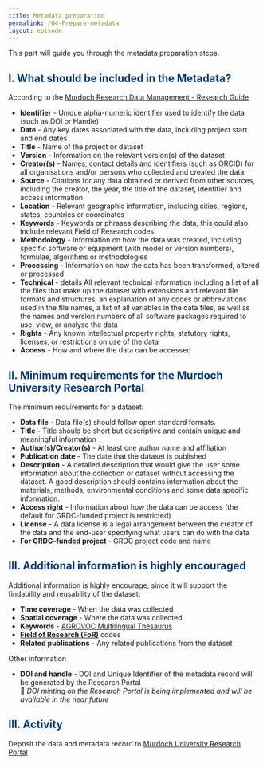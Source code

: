 ```yaml
---
title: Metadata preparation
permalink: /04-Prepare-metadata
layout: episode
---
```



This part will guide you through the metadata preparation steps.

## <span style="color:#063970"> **I. What should be included in the Metadata?** </span>

According to the [Murdoch Research Data Management - Research Guide](https://libguides.murdoch.edu.au/RDM/documentation)

* **Identifier**	- Unique alpha-numeric identifier used to identify the data (such as DOI or Handle)
* **Date** - Any key dates associated with the data, including project start and end dates
* **Title** - Name of the project or dataset
* **Version** - Information on the relevant version(s) of the dataset
* **Creator(s)** - Names, contact details and identifiers (such as ORCID) for all organisations and/or persons who collected and created the data
* **Source** - Citations for any data obtained or derived from other sources, including the creator, the year, the title of the dataset, identifier and access information
* **Location** - Relevant geographic information, including cities, regions, states, countries or coordinates
* **Keywords** - Keywords or phrases describing the data, this could also include relevant Field of Research codes
* **Methodology** - Information on how the data was created, including specific software or equipment (with model or version numbers), formulae, algorithms or methodologies
* **Processing** - Information on how the data has been transformed, altered or processed
* **Technical** - details	All relevant technical information including a list of all the files that make up the dataset with extensions and relevant file formats and structures, an explanation of any codes or abbreviations used in the file names, a list of all variables in the data files, as well as the names and version numbers of all software packages required to use, view, or analyse the data
* **Rights** - Any known intellectual property rights, statutory rights, licenses, or restrictions on use of the data
* **Access** - How and where the data can be accessed


## <span style="color:#063970"> **II. Minimum requirements for the Murdoch University Research Portal** </span>

The minimum requirements for a dataset:
* **Data file** - Data file(s) should follow open standard formats.
* **Title** - Title should be short but descriptive and contain unique and meaningful information
* **Author(s)/Creator(s)** - At least one author name and affiliation
* **Publication date** - The date that the dataset is published
* **Description** - A detailed description that would give the user some information about the collection or dataset without accessing the dataset. A good description should contains information about the materials, methods, environmental conditions and some data specific information.
* **Access right** - Information about how the data can be access (the default for GRDC-funded project is restricted)
* **License** - A data license is a legal arrangement between the creator of the data and the end-user specifying what users can do with the data
* **For GRDC-funded project** - GRDC project code and name

## <span style="color:#063970"> **III. Additional information is highly encouraged** </span>

Additional information is highly encourage, since it will support the findability and reusability of the dataset:
* **Time coverage** - When the data was collected
* **Spatial coverage** - Where the data was collected
* **Keywords** - [AGROVOC Multilingual Thesaurus](https://agrovoc.fao.org/browse/agrovoc/en/)
* [**Field of Research (FoR)**](https://www.abs.gov.au/statistics/classifications/australian-and-new-zealand-standard-research-classification-anzsrc/latest-release#data-downloads) codes
* **Related publications** - Any related publications from the dataset

Other information
* **DOI and handle** - DOI and Unique Identifier of the metadata record will be generated by the Research Portal  
:bookmark_tabs: *DOI minting on the Research Portal is being implemented and will be available in the near future*  


## <span style="color:#063970"> **III. Activity** </span>
Deposit the data and metadata record to [Murdoch University Research Portal](https://researchportal.murdoch.edu.au/)
